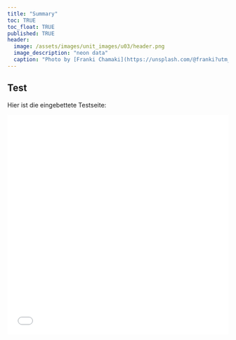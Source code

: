 ```yaml
---
title: "Summary"
toc: TRUE
toc_float: TRUE
published: TRUE
header:
  image: /assets/images/unit_images/u03/header.png
  image_description: "neon data"
  caption: "Photo by [Franki Chamaki](https://unsplash.com/@franki?utm_source=unsplash&amp;utm_medium=referral&amp;utm_content=creditCopyText) [from unsplash](https://unsplash.com/s/photos/data?utm_source=unsplash&amp;utm_medium=referral&amp;utm_content=creditCopyText)"
---
```

## Test


Hier ist die eingebettete Testseite:

<iframe src="unit05/tests/lists.html" width="100%" height="500px" style="border:none;"></iframe>

